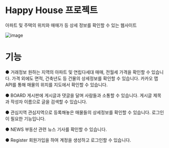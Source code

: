 # Happy House 프로젝트
아파트 및 주택의 위치와 매매가 등 상세 정보를 확인할 수 있는 웹사이트


![image](https://user-images.githubusercontent.com/66295630/145031397-620536b6-50fe-4c5d-8434-e2f9528f7d8f.png)


# 기능

● 거래정보
  원하는 지역의 아파트 및 연립다세대 매매, 전월세 가격을 확인할 수 있습니다. 가격 외에도 면적, 건축년도 등 건물의 상세정보를 확인할 수 있습니다.
  카카오 맵 API를 통해 매물의 위치를 지도에서 확인할 수 있습니다.
  
● BOARD
  게시판에 게시글과 댓글을 달며 사람들과 소통할 수 있습니다. 게시글 제목과 작성자 이름으로 글을 검색할 수 있습니다.
  
● 관심지역
  관심지역으로 등록해놓은 매물들의 상세정보를 확인할 수 있습니다. 로그인이 필요한 기능입니다.
     
● NEWS
  부동산 관련 뉴스 기사를 확인할 수 있습니다.
  
● Register
  회원가입을 하여 계정을 생성하고 로그인할 수 있습니다.
  
